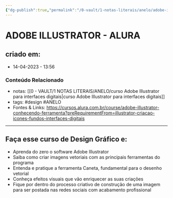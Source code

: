 ```yaml
---
{"dg-publish":true,"permalink":"/0-vault/1-notas-literais/anelo/adobe-illustrator-alura/","tags":["design","ANELO"],"dgHomeLink":true,"dgShowLocalGraph":true,"dgShowFileTree":true,"dgEnableSearch":true,"noteIcon":""}
---
```


# ADOBE ILLUSTRATOR - ALURA

## criado em: 
-  14-04-2023 - 13:56

### Conteúdo Relacionado
- notas: [[0 - VAULT/1 NOTAS LITERAIS/ANELO/curso Adobe Illustrator para interfaces digitais\|curso Adobe Illustrator para interfaces digitais]]
- tags: #design #ANELO
- Fontes & Links: https://cursos.alura.com.br/course/adobe-illustrator-conhecendo-ferramenta?preRequirementFrom=illustrator-criacao-icones-fundos-interfaces-digitais

---

## Faça esse curso de Design Gráfico e:

-   Aprenda do zero o software Adobe Illustrator
-   Saiba como criar imagens vetoriais com as principais ferramentas do programa
-   Entenda e pratique a ferramenta Caneta, fundamental para o desenho vetorial
-   Conheça efeitos visuais que vão enriquecer as suas criações
-   Fique por dentro do processo criativo de construção de uma imagem para ser postada nas redes sociais com acabamento profissional